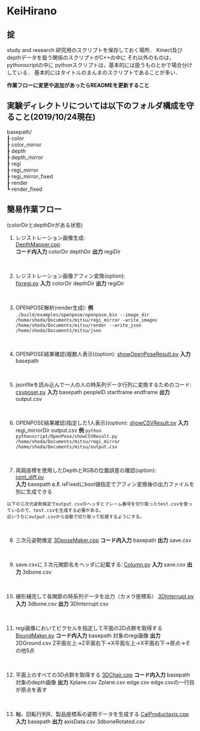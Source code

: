 # KeiHirano

## 掟
study and research
研究用のスクリプトを保存しておく場所．
Kinect及びdepthデータを扱う関係のスクリプトがC++の中に
それ以外のものは，pythonscriptの中に
pythonスクリプトは，基本的には扱うものとかで場合分けしている．
基本的にはタイトルのまんまのスクリプトであることが多い．

__作業フローに変更や追加があったらREADMEを更新すること__

## 実験ディレクトリについては以下のフォルダ構成を守ること(2019/10/24現在)
basepath/  
┠  color  
┠  color_mirror  
┠  depth  
┠  depth_mirror  
┠  regi  
┠  regi_mirror  
┠  regi_mirror_fixed  
┠  render  
┗  render_fixed

## 簡易作業フロー

(colorDirとdepthDirがある状態) 
 
1. レジストレーション画像生成:  
[DepthMapper.cpp](C++script/DepthMapper.cpp)    
__コード内入力__ colorDir depthDir
__出力__ regiDir 
<br>

2. レジストレーション画像アフィン変換(option):  
[fixregi.py](pythonscript/ImageTool/fixregi.py)
__入力__ colorDir depthDir
__出力__ regiDir   
<br>

3. OPENPOSE解析(render生成): 
__例__
`./build/examples/openpose/openpose.bin --image_dir /home/shoda/Documents/mitsu/regi_mirror -write_images /home/shoda/Documents/mitsu/render --write_json /home/shoda/Documents/mitsu/json`
<br>

4. OPENPOSE結果確認(複数人表示)(option): 
[showOpenPoseResult.py](pythonscript/OpenPose/showOpenPoseResult.py)
__入力__ basepath
<br>

5. jsonfileを読み込んで一人の人の時系列データ行列に変換するためのコード:
[csvposer.py](pythonscript/csvpose/csvposer.py)
__入力__ basepath peopleID startframe endframe
__出力__ output.csv
<br>

6. OPENPOSE結果確認(指定した1人表示)(option): 
[showCSVResult.py](pythonscript/OpenPose/showCSVResult.py)
__入力__ regi_mirrorDir output.csv 
__例__ 
`python pythonscript/OpenPose/showCSVResult.py /home/shoda/Documents/mitsu/regi_mirror /home/shoda/Documents/mitsu/output.csv`
<br>

7. 両肩座標を使用したDepthとRGBの位置誤差の確認(option):   
[joint_diff.py](pythonscript/ImageTool/joint_diff.py)  
__入力__ basepath
__c.f.__ 
isFixedにbool値指定でアフィン変換後の出力ファイルを別に生成できる  
```
以下の三次元姿勢推定でoutput.csvのヘッダとフレーム番号を切り取ったtest.csvを使っているので、test.csvを生成する必要がある。
近いうちにoutput.csvから自動で切り取って処理するようにする。
```
<br>  

8. 三次元姿勢推定
[3DposeMaker.cpp](C++script/3DPoseMaker.cpp)
__コード内入力__ basepath
__出力__ save.csv 
<br>

9. save.csvに３次元関節名をヘッダに記載する:
[Column.py](pythonscript/Liner/Column.py)
__入力__ save.csv 
__出力__ 3dbone.csv
<br>

10. 線形補完して各関節の時系列データを出力（カメラ座標系）
[3DInterrupt.py](pythonscript/Liner/3DInterrupt.py)
__入力__ 3dbone.csv
__出力__ 3DInterrupt.csv
<br>

11. regi画像においてピクセルを指定して平面の2D点群を取得する
[BoundMaker.py](C++script/BoundMaker.cpp)
__コード内入力__ basepath 対象のregi画像
__出力__ 2DGround.csv
Z平面左上→Z平面右下→X平面左上→X平面右下→原点→その他5点
<br>

12. 平面上のすべての3D点群を取得する
[3DChair.cpp](C++script/3DChair.cpp)
__コード内入力__ basepath 対象のdepth画像
__出力__ Xplane.csv Zplane.csv edge.csv
edge.csvの一行目が原点を表す
<br>

13. 軸、回転行列R、製品座標系の姿勢データを生成する
[CalProductaxis.cpp](pythonscript/GroundCal/CalProductaxis.py)
__入力__ basepath
__出力__ axisData.csv 3dboneRotated.csv

